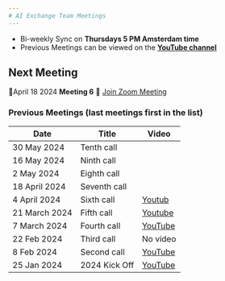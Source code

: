 ```yaml
---
# AI Exchange Team Meetings
---
```

- Bi-weekly Sync on **Thursdays 5 PM Amsterdam time**
- Previous Meetings can be viewed on the **[YouTube channel](https://youtube.com/@RobvanderVeer-ex3gj?si=s2-gDFrRCazNge_c)**
## Next Meeting
🐝April 18 2024 **Meeting 6** 🐝 [Join Zoom Meeting](https://kainos.zoom.us/j/99836667919)

### Previous Meetings (last meetings first in the list)

| Date | Title | Video |
| - | - | - |
| 30 May 2024  | Tenth call   |
| 16 May 2024   | Ninth call  |
| 2 May 2024    | Eighth  call|
| 18 April 2024 | Seventh call|
| 4 April 2024  | Sixth call  | [Youtub](https://www.youtube.com/watch?v=27by1QHumK4)
| 21 March 2024 | Fifth call  | [Youtube](https://www.youtube.com/watch?v=EE5B_SM9T5s)
| 7 March 2024  | Fourth call | [YouTube](https://youtu.be/tMnLFH4aZa8)
| 22 Feb 2024   | Third call  | No video
| 8 Feb 2024    | Second call | [YouTube](https://www.youtube.com/watch?v=Qfo1Mjp1tJ0) |
| 25 Jan 2024   | 2024 Kick Off | [YouTube](https://youtu.be/rwqv2m4-0vA?si=ZSB5-DfntaUjxF8I) |
